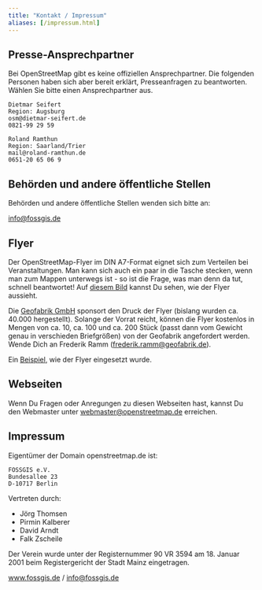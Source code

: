 ```yaml
---
title: "Kontakt / Impressum"
aliases: [/impressum.html]
---
```



## Presse-Ansprechpartner

Bei OpenStreetMap gibt es keine offiziellen Ansprechpartner. Die folgenden Personen haben sich aber bereit erklärt, Presseanfragen zu beantworten. Wählen Sie bitte einen Ansprechpartner aus.

```
Dietmar Seifert
Region: Augsburg
osm@dietmar-seifert.de
0821-99 29 59
```
```
Roland Ramthun
Region: Saarland/Trier
mail@roland-ramthun.de
0651-20 65 06 9
```

## Behörden und andere öffentliche Stellen

Behörden und andere öffentliche Stellen wenden sich bitte an:

info@fossgis.de

## Flyer

Der OpenStreetMap-Flyer im DIN A7-Format eignet sich zum Verteilen bei Veranstaltungen. Man kann sich auch ein paar in die Tasche stecken, wenn man zum Mappen unterwegs ist - so ist die Frage, was man denn da tut, schnell beantwortet! Auf [diesem Bild](/static/img/flyer-big.jpg) kannst Du sehen, wie der Flyer aussieht.

Die [Geofabrik GmbH](https://www.geofabrik.de/) sponsort den Druck der Flyer (bislang wurden ca. 40.000 hergestellt). Solange der Vorrat reicht, können die Flyer kostenlos in Mengen von ca. 10, ca. 100 und ca. 200 Stück (passt dann vom Gewicht genau in verschieden Briefgrößen) von der Geofabrik angefordert werden. Wende Dich an Frederik Ramm (frederik.ramm@geofabrik.de).

Ein [Beispiel](https://wiki.openstreetmap.org/wiki/OSM-Werbetafel_Bikepark), wie der Flyer eingesetzt wurde.

## Webseiten

Wenn Du Fragen oder Anregungen zu diesen Webseiten hast, kannst Du den Webmaster unter webmaster@openstreetmap.de erreichen.


## Impressum

Eigentümer der Domain openstreetmap.de ist:

```
FOSSGIS e.V.
Bundesallee 23
D-10717 Berlin
```

Vertreten durch:

* Jörg Thomsen
* Pirmin Kalberer
* David Arndt
* Falk Zscheile

Der Verein wurde unter der Registernummer 90 VR 3594 am 18. Januar 2001 beim Registergericht der Stadt Mainz eingetragen.

www.fossgis.de / info@fossgis.de
